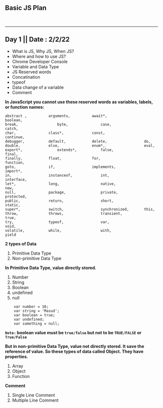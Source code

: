 ## Basic JS Plan

<br>

<hr>

## Day 1 || Date : 2/2/22

- What is JS, Why JS, When JS?
- Where and how to use JS?
- Chrome Developer Console
- Variable and Data Type
- JS Reserved words
- Concatination
- typeof
- Data change of a variable
- Comment

<b>In JavaScript you cannot use these reserved words as variables, labels, or function names:</b>

```
abstract ,	        arguments,	        await*,	                boolean,
break,	                byte,   	        case,	                catch,
char,   	        class*, 	        const,	                continue,
debugger,	        default,   	        delete,	                do,
double, 	        else,   	        enum*,	                eval,
export*,                extends*,	        false,	                final,
finally,	        float,  	        for,	                function,
goto,   	        if,     	        implements, 	        import*,
in,             	instanceof, 	        int,        	        interface,
let*,           	long,       	        native,     	        new,
null,           	package,       	        private,    	        protected,
public,         	return,     	        short,      	        static,
super*,         	switch,     	        synchronized,     	this,
throw,          	throws,     	        transient,  	        true,
try,            	typeof,     	        var,        	        void,
volatile,       	while,      	        with,       	        yield
```

<div >
    <b>2 types of Data</b>
    <ol>
    <li>Primitive Data Type</li>
    <li>Non-primitive Data Type</li>
    </ol>
</div>

<b> In Primitive Data Type, value directly stored. </b>

<ol>
    <li>Number</li>
    <li>String</li>
    <li>Boolean</li>
    <li>undefined</li>
    <li>null</li>
</ol>

```
    var number = 10;
    var string = 'Masud';
    var boolean = true;
    var undefined;
    var something = null;
```

<b> `Note:` boolean value must be `true/false` but not to be `TRUE/FALSE` or `True/False` </b>

<b> But in non-primitive Data Type, value not directly stored. It save the reference of value. So these types of data called Object. They have properties. </b>

<ol>
    <li>Array</li>
    <li>Object</li>
    <li>Function</li>
</ol>

<b> Comment </b>

<ol>
<li> Single Line Comment  </li>
<li> Multiple Line Comment </li>
</ol>
